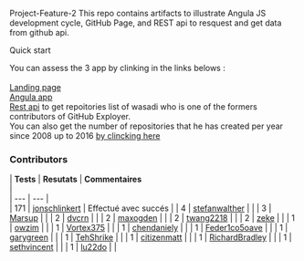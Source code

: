 Project-Feature-2
This repo contains artifacts to illustrate Angula JS development cycle, GitHub Page, and REST api to resquest and get data from github api.

Quick start

You can assess the 3 app by clinking in the links belows : 
</br>
</br>
[Landing page](https://patrickhub.github.io/Project-Feature-2/) 
</br>
[Angula app](https://arcane-hamlet-81712.herokuapp.com/) 
</br>
[Rest api](https://blooming-earth-98873.herokuapp.com/api/repos) to get repoitories list of wasadi who is one of the formers
contributors of GitHub Exployer. </br> You can also get the number of repositories that he has created per year since 2008 up to 2016 
[by clincking here](https://blooming-earth-98873.herokuapp.com/api/repos/total)

### Contributors

| **Tests** | **Resutats** | **Commentaires**<br/> |  
| --- | --- |  
| 171 | [jonschlinkert](https://github.com/jonschlinkert) | Effectué avec succés |
| 4   | [stefanwalther](https://github.com/stefanwalther) |  |
| 3   | [Marsup](https://github.com/Marsup) |  |
| 2   | [dvcrn](https://github.com/dvcrn) |  |
| 2   | [maxogden](https://github.com/maxogden) |  |
| 2   | [twang2218](https://github.com/twang2218) |  |
| 2   | [zeke](https://github.com/zeke) |  |
| 1   | [owzim](https://github.com/owzim) |  |
| 1   | [Vortex375](https://github.com/Vortex375) |  |
| 1   | [chendaniely](https://github.com/chendaniely) |  |
| 1   | [Feder1co5oave](https://github.com/Feder1co5oave) |  |
| 1   | [garygreen](https://github.com/garygreen) |  |
| 1   | [TehShrike](https://github.com/TehShrike) |  |
| 1   | [citizenmatt](https://github.com/citizenmatt) |  |
| 1   | [RichardBradley](https://github.com/RichardBradley) |  |
| 1   | [sethvincent](https://github.com/sethvincent) |  |
| 1   | [lu22do](https://github.com/lu22do) |  |
